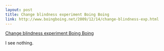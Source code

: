 ```yaml
--- 
layout: post
title: Change blindness experiment Boing Boing
link: http://www.boingboing.net/2009/12/14/change-blindness-exp.html
---
```

<a href=
"http://www.boingboing.net/2009/12/14/change-blindness-exp.html">Change
blindness experiment Boing Boing</a><br>

<p>I see nothing.</p>
